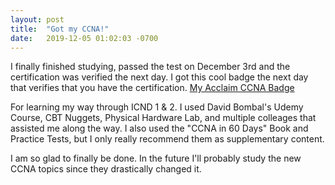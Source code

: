 ```yaml
---
layout: post
title:  "Got my CCNA!"
date:   2019-12-05 01:02:03 -0700
---
```


I finally finished studying, passed the test on December 3rd and the certification was verified the next day.
I got this cool badge the next day that verifies that you have the certification. [My Acclaim CCNA Badge]

For learning my way through ICND 1 & 2. I used David Bombal's Udemy Course, CBT Nuggets, Physical Hardware Lab, and multiple colleages that assisted me along the way. I also used the "CCNA in 60 Days" Book and Practice Tests, but I only really recommend them as supplementary content.

I am so glad to finally be done. In the future I'll probably study the new CCNA topics since they drastically changed it.

[My Acclaim CCNA Badge]: https://www.youracclaim.com/badges/99290c79-a22a-43cf-9f47-3059f9f7b510/public_url